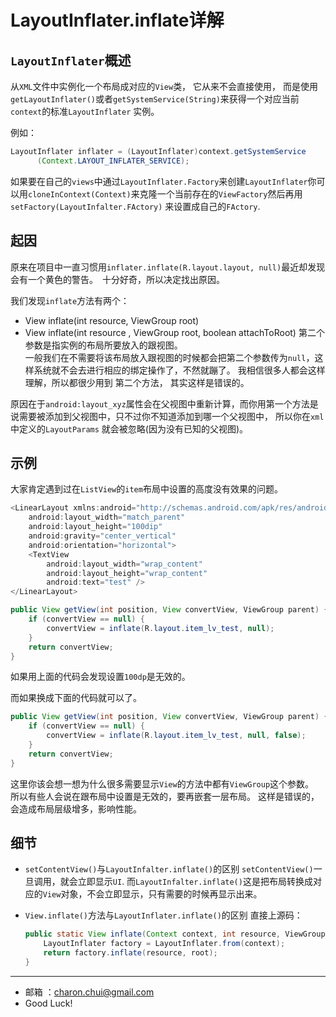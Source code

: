 LayoutInflater.inflate详解
===

`LayoutInflater`概述    
---

从`XML`文件中实例化一个布局成对应的`View`类， 它从来不会直接使用， 而是使用`getLayoutInflater()`或者`getSystemService(String)`来获得一个对应当前`context`的标准`LayoutInflater`
实例。 

例如：　　　　
```java
LayoutInflater inflater = (LayoutInflater)context.getSystemService
      (Context.LAYOUT_INFLATER_SERVICE);
```               

如果要在自己的`views`中通过`LayoutInflater.Factory`来创建`LayoutInflater`你可以用`cloneInContext(Context)`来克隆一个当前存在的`ViewFactory`然后再用`setFactory(LayoutInfalter.FActory)`
来设置成自己的`FActory`.	              


起因
---

原来在项目中一直习惯用`inflater.inflate(R.layout.layout, null)`最近却发现会有一个黄色的警告。　十分好奇，所以决定找出原因。      

我们发现`inflate`方法有两个：     
- View inflate(int resource, ViewGroup root)
- View inflate(int resource , ViewGroup root, boolean attachToRoot)
第二个参数是指实例的布局所要放入的跟视图。        
一般我们在不需要将该布局放入跟视图的时候都会把第二个参数传为`null`，这样系统就不会去进行相应的绑定操作了，不然就蹦了。 我相信很多人都会这样理解，所以都很少用到
第二个方法， 其实这样是错误的。    

原因在于`android:layout_xyz`属性会在父视图中重新计算，而你用第一个方法是说需要被添加到父视图中，只不过你不知道添加到哪一个父视图中， 所以你在`xml`中定义的`LayoutParams`
就会被忽略(因为没有已知的父视图)。     

示例
---

大家肯定遇到过在`ListView`的`item`布局中设置的高度没有效果的问题。 
```java
<LinearLayout xmlns:android="http://schemas.android.com/apk/res/android"
    android:layout_width="match_parent"
    android:layout_height="100dip"
    android:gravity="center_vertical"
    android:orientation="horizontal">
    <TextView
        android:layout_width="wrap_content"
        android:layout_height="wrap_content"
        android:text="test" />
</LinearLayout>
```

```java
public View getView(int position, View convertView, ViewGroup parent) {
    if (convertView == null) {
        convertView = inflate(R.layout.item_lv_test, null);
    }
    return convertView;
}
```

如果用上面的代码会发现设置`100dp`是无效的。     

而如果换成下面的代码就可以了。
```java
public View getView(int position, View convertView, ViewGroup parent) {
    if (convertView == null) {
        convertView = inflate(R.layout.item_lv_test, null, false);
    }
    return convertView;
}
```
这里你该会想一想为什么很多需要显示`View`的方法中都有`ViewGroup`这个参数。      
所以有些人会说在跟布局中设置是无效的，要再嵌套一层布局。 这样是错误的，会造成布局层级增多，影响性能。 


细节
---

- `setContentView()`与`LayoutInfalter.inflate()`的区别
    `setContentView()`一旦调用，就会立即显示`UI`. 而`LayoutInfalter.inflate()`这是把布局转换成对应的`View`对象，不会立即显示，只有需要的时候再显示出来。   
	
- `View.inflate()`方法与`LayoutInflater.inflate()`的区别
    直接上源码：     
	```java
	public static View inflate(Context context, int resource, ViewGroup root) {
        LayoutInflater factory = LayoutInflater.from(context);
        return factory.inflate(resource, root);
    }
	```

---

- 邮箱 ：charon.chui@gmail.com  
- Good Luck! 
